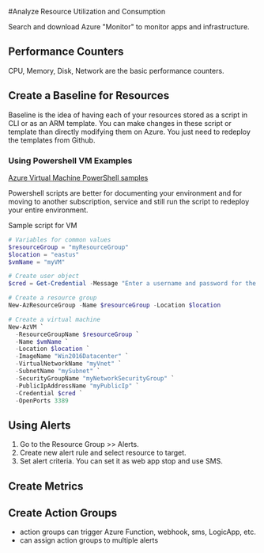 #Analyze Resource Utilization and Consumption

Search and download Azure "Monitor" to monitor apps and infrastructure.  

## Performance Counters 

CPU, Memory, Disk, Network are the basic performance counters.  

## Create a Baseline for Resources  

Baseline is the idea of having each of your resources stored as a script in CLI or as an ARM template.  You can make changes in these script or template than directly modifying them on Azure.  You just need to redeploy the templates from Github.  

### Using Powershell VM Examples  

[Azure Virtual Machine PowerShell samples](https://docs.microsoft.com/en-us/azure/virtual-machines/windows/powershell-samples)  

Powershell scripts are better for documenting your environment and for moving to another subscription, service and still run the script to redeploy your entire environment.  

Sample script for VM 
```powershell
# Variables for common values
$resourceGroup = "myResourceGroup"
$location = "eastus"
$vmName = "myVM"

# Create user object
$cred = Get-Credential -Message "Enter a username and password for the virtual machine."

# Create a resource group
New-AzResourceGroup -Name $resourceGroup -Location $location

# Create a virtual machine
New-AzVM `
  -ResourceGroupName $resourceGroup `
  -Name $vmName `
  -Location $location `
  -ImageName "Win2016Datacenter" `
  -VirtualNetworkName "myVnet" `
  -SubnetName "mySubnet" `
  -SecurityGroupName "myNetworkSecurityGroup" `
  -PublicIpAddressName "myPublicIp" `
  -Credential $cred `
  -OpenPorts 3389

```

## Using Alerts 

1. Go to the Resource Group >> Alerts.  
2. Create new alert rule and select resource to target.    
3. Set alert criteria. You can set it as web app stop and use SMS.  

## Create Metrics

## Create Action Groups  

- action groups can trigger Azure Function, webhook, sms, LogicApp, etc.
- can assign action groups to multiple alerts  

